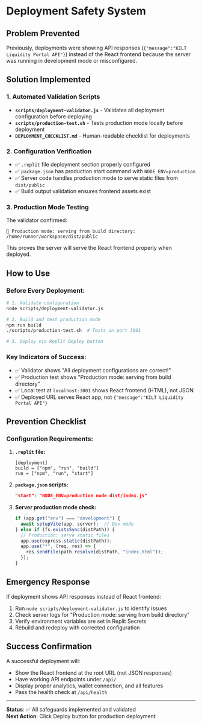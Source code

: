 # Deployment Safety System

## Problem Prevented
Previously, deployments were showing API responses (`{"message":"KILT Liquidity Portal API"}`) instead of the React frontend because the server was running in development mode or misconfigured.

## Solution Implemented

### 1. Automated Validation Scripts
- **`scripts/deployment-validator.js`** - Validates all deployment configuration before deploying
- **`scripts/production-test.sh`** - Tests production mode locally before deployment
- **`DEPLOYMENT_CHECKLIST.md`** - Human-readable checklist for deployments

### 2. Configuration Verification
- ✅ `.replit` file deployment section properly configured
- ✅ `package.json` has production start command with `NODE_ENV=production`
- ✅ Server code handles production mode to serve static files from `dist/public`
- ✅ Build output validation ensures frontend assets exist

### 3. Production Mode Testing
The validator confirmed:
```
🚀 Production mode: serving from build directory: /home/runner/workspace/dist/public
```

This proves the server will serve the React frontend properly when deployed.

## How to Use

### Before Every Deployment:
```bash
# 1. Validate configuration
node scripts/deployment-validator.js

# 2. Build and test production mode
npm run build
./scripts/production-test.sh  # Tests on port 3001

# 3. Deploy via Replit Deploy button
```

### Key Indicators of Success:
- ✅ Validator shows "All deployment configurations are correct!"
- ✅ Production test shows "Production mode: serving from build directory"
- ✅ Local test at `localhost:3001` shows React frontend (HTML), not JSON
- ✅ Deployed URL serves React app, not `{"message":"KILT Liquidity Portal API"}`

## Prevention Checklist

### Configuration Requirements:
1. **`.replit` file:**
   ```
   [deployment]
   build = ["npm", "run", "build"]
   run = ["npm", "run", "start"]
   ```

2. **`package.json` scripts:**
   ```json
   "start": "NODE_ENV=production node dist/index.js"
   ```

3. **Server production mode check:**
   ```typescript
   if (app.get("env") === "development") {
     await setupVite(app, server);  // Dev mode
   } else if (fs.existsSync(distPath)) {
     // Production: serve static files
     app.use(express.static(distPath));
     app.use("*", (req, res) => {
       res.sendFile(path.resolve(distPath, "index.html"));
     });
   }
   ```

## Emergency Response

If deployment shows API responses instead of React frontend:
1. Run `node scripts/deployment-validator.js` to identify issues
2. Check server logs for "Production mode: serving from build directory"
3. Verify environment variables are set in Replit Secrets
4. Rebuild and redeploy with corrected configuration

## Success Confirmation

A successful deployment will:
- Show the React frontend at the root URL (not JSON responses)
- Have working API endpoints under `/api/`
- Display proper analytics, wallet connection, and all features
- Pass the health check at `/api/health`

---

**Status**: ✅ All safeguards implemented and validated  
**Next Action**: Click Deploy button for production deployment